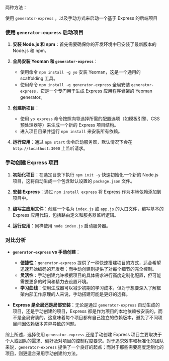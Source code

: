 两种方法：

使用 `generator-express` ，以及手动方式来启动一个基于 Express 的后端项目

### 使用 `generator-express` 启动项目

1. **安装 Node.js 和 npm**：首先需要确保你的开发环境中已安装了最新版本的 Node.js 和 npm。

2. **全局安装 Yeoman 和 `generator-express`**：
   - 使用命令 `npm install -g yo` 安装 Yeoman，这是一个通用的 scaffolding 工具。
   - 使用命令 `npm install -g generator-express` 全局安装 `generator-express`，它是一个专门用于生成 Express 应用程序骨架的 Yeoman generator。

3. **创建新项目**：
   - 使用 `yo express` 命令按照向导选择所需的配置选项（如模板引擎、CSS 预处理器等）来生成一个新的 Express 项目结构。
   - 进入项目目录并运行 `npm install` 来安装所有依赖。

4. **运行应用**：通过 `npm start` 命令启动服务器，默认情况下会在 `http://localhost:3000` 上监听请求。

### 手动创建 Express 项目

1. **初始化项目**：在选定目录下执行 `npm init -y` 快速初始化一个新的 Node.js 项目，这将自动生成一个包含默认设置的 `package.json` 文件。

2. **安装 Express**：通过 `npm install express` 将 Express 作为本地依赖添加到项目中。

3. **编写主应用文件**：创建一个名为 `index.js` 或 `app.js` 的入口文件，编写基本的 Express 应用代码，包括路由定义和服务器监听逻辑。

4. **运行应用**：同样使用 `node index.js` 启动服务器。

### 对比分析

- **`generator-express` vs 手动创建**：
  - **便捷性**：`generator-express` 提供了一种快速搭建项目的方式，适合希望迅速开始编码的开发者；而手动创建则提供了对每个细节的完全控制。
  - **灵活性**：手动创建允许根据项目的具体需求进行高度定制化配置，但可能需要更多的时间和精力去设置环境。
  - **学习曲线**：使用生成器可以减少初期的学习成本，但对于想要深入了解框架内部工作原理的人来说，手动搭建可能是更好的选择。

- **Express 是全局还是局部安装**：无论是通过 `generator-express` 自动生成的项目，还是手动创建的项目，Express 都是作为项目的本地依赖被安装的，而不是全局安装的。这意味着每个项目都有自己独立的依赖版本，避免了不同项目间因依赖版本差异导致的问题。

综上所述，选择使用 `generator-express` 还是手动创建 Express 项目主要取决于个人或团队的需求、偏好及对项目的控制程度要求。对于追求效率和标准化的团队来说，`generator-express` 提供了一个良好的起点；而对于那些需要高度定制化的项目，则更适合采用手动创建的方法。